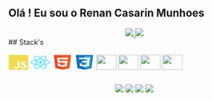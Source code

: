 ## Olá ! Eu sou o Renan Casarin Munhoes 

<div align="center">
  <a href="github.com/anuraghazra/github-readme-stats">
  <img height="140em" src="https://github-readme-stats.vercel.app/api?username=munhoesrc&show_icons=true&theme=merko&include_all_commits=true&count_private=true"/>
  </a>
  <a href="github.com/anuraghazra/github-readme-stats">
  <img height="140em" src="https://github-readme-stats.vercel.app/api/top-langs/?username=munhoesrc&layout=compact&langs_count=7&theme=merko"/>
  </a>
  
</div>
## Stack's
  
  <div style="display: inline_block"><br>
  <img align="center" height="30" width="40" src="https://raw.githubusercontent.com/devicons/devicon/master/icons/javascript/javascript-plain.svg">
  <img align="center" height="30" width="40" src="https://raw.githubusercontent.com/devicons/devicon/master/icons/react/react-original.svg">
  <img align="center" height="30" width="40" src="https://raw.githubusercontent.com/devicons/devicon/master/icons/html5/html5-original.svg">
  <img align="center" height="30" width="40" src="https://raw.githubusercontent.com/devicons/devicon/master/icons/css3/css3-original.svg">
  <img align="center" height="30" width="40" src="https://cdn.jsdelivr.net/gh/devicons/devicon/icons/nodejs/nodejs-plain.svg">
  <img align="center" height="30" width="40" src="https://cdn.jsdelivr.net/gh/devicons/devicon/icons/git/git-original.svg">
  <img align="center" height="30" width="40" src="https://cdn.jsdelivr.net/gh/devicons/devicon/icons/jest/jest-plain.svg">
  <img align="center" height="30" width="40" src="https://cdn.jsdelivr.net/gh/devicons/devicon/icons/redux/redux-original.svg"> 
  
</div>
  
##
  
<div align="center">
    <a href="https://twitter.com/MunhoesRenan" target="_blank"><img src="https://img.shields.io/badge/Twitter-1DA1F2?style=for-the-badge&logo=twitter&logoColor=white" target="_blank"></a>
  <a href="http://munhoesrc.me/" target="_blank"><img src="https://img.shields.io/badge/Portfolio-%23000000.svg?style=for-the-badge&logo=firefox&logoColor=#FF7139" target="_blank"></a> 
  <a href = "mailto:munhoesrc@gmail.com"><img src="https://img.shields.io/badge/-Gmail-%23333?style=for-the-badge&logo=gmail&logoColor=white" target="_blank"></a>
  <a href="https://www.linkedin.com/in/renancasarinmunhoes/" target="_blank"><img src="https://img.shields.io/badge/-LinkedIn-%230077B5?style=for-the-badge&logo=linkedin&logoColor=white" target="_blank"></a> 
</div>
  
